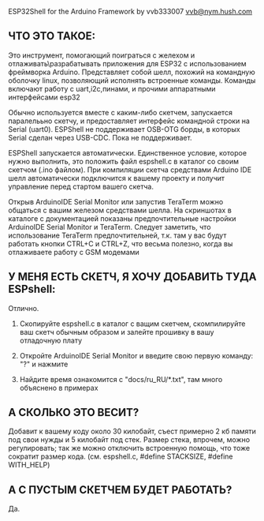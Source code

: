 ESP32Shell for the Arduino Framework by vvb333007 <vvb@nym.hush.com>

ЧТО ЭТО ТАКОЕ:
-------------

 Это инструмент, помогающий поиграться с желехом и отлаживать\разрабатывать 
 приложения для ESP32 с использованием фреймворка Arduino. Представляет собой 
 шелл, похожий на командную оболочку linux, позволяющий исполнять встроенные 
 команды. Команды включают работу с uart,i2c,пинами, и прочими аппаратными 
 интерфейсами esp32

 Обычно используется вместе с каким-либо скетчем, запускается паралелььно скетчу,
 и предоставляет интерфейс командной строки на Serial (uart0). ESPShell не
 поддерживает OSB-OTG борды, в которых Serial сделан через USB-CDC. Пока не 
 поддерживает.

 ESPShell запускается автоматически. Единственное условие, которое нужно выполнить, 
 это положить файл espshell.c в каталог со своим скетчом (.ino файлом). При 
 компиляции скетча средствами Arduino IDE шелл автоматически подключится к вашему
 проекту и получит управление перед стартом вашего скетча. 

 Открыв ArduinoIDE Serial Monitor или запустив TeraTerm можно общаться с вашим
 железом средствами шелла. На скриншотах в каталоге с документацией показаны
 предпочтительные настройки ArduinoIDE Serial Monitor и TeraTerm. Следует
 заметить, что использование TeraTerm предпочтительней, т.к. там у вас будут
 работать кнопки CTRL+C и CTRL+Z, что весьма полезно, когда вы отлаживаете
 работу с GSM модемами



 
У МЕНЯ ЕСТЬ СКЕТЧ, Я ХОЧУ ДОБАВИТЬ ТУДА ESPshell:
-------------------------------------------------

 Отлично. 

 1. Скопируйте espshell.c в каталог с ващим скетчем, скомпилируйте
 ваш скетч обычным образом и залейте прошивку в вашу отладочную плату

 2. Откройте ArduinoIDE Serial Monitor и введите свою первую команду: "?"
    и нажмите <Enter>

 3. Найдите время ознакомится с "docs/ru_RU/*.txt", там много объяснено в 
    примерах
 

А СКОЛЬКО ЭТО ВЕСИТ?
--------------------

 Добавит к вашему коду около 30 килобайт, съест примерно 2 кб памяти под свои нужды и
 5 килобайт под стек. Размер стека, впрочем, можно регулировать; так же можно отключить
 встроенную помощь, что тоже сократит размер кода. (см. espshell.c, #define STACKSIZE, 
 #define WITH_HELP)


А С ПУСТЫМ СКЕТЧЕМ БУДЕТ РАБОТАТЬ?
----------------------------------

Да. 
